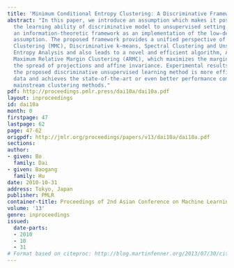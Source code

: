```yaml
---
title: 'Minimum Conditional Entropy Clustering: A Discriminative Framework for Clustering'
abstract: "In this paper, we introduce an assumption which makes it possible to extend
  the learning ability of discriminative model to unsupervised setting. We propose
  an information-theoretic framework as an implementation of the low-density separation
  assumption. The proposed framework provides a unified perspective of Maximum Margin
  Clustering (MMC), Discriminative k-means, Spectral Clustering and Unsupervised Renyi\x81fs
  Entropy Analysis and also leads to a novel and efficient algorithm, Accelerated
  Maximum Relative Margin Clustering (ARMC), which maximizes the margin while considering
  the spread of projections and affine invariance. Experimental results show that
  the proposed discriminative unsupervised learning method is more efficient in utilizing
  data and achieves the state-of-the-art or even better performance compared with
  mainstream clustering methods."
pdf: http://proceedings.pmlr.press/dai10a/dai10a.pdf
layout: inproceedings
id: dai10a
month: 0
firstpage: 47
lastpage: 62
page: 47-62
origpdf: http://jmlr.org/proceedings/papers/v13/dai10a/dai10a.pdf
sections: 
author:
- given: Bo
  family: Dai
- given: Baogang
  family: Hu
date: 2010-10-31
address: Tokyo, Japan
publisher: PMLR
container-title: Proceedings of 2nd Asian Conference on Machine Learning
volume: '13'
genre: inproceedings
issued:
  date-parts:
  - 2010
  - 10
  - 31
# Format based on citeproc: http://blog.martinfenner.org/2013/07/30/citeproc-yaml-for-bibliographies/
---
```

